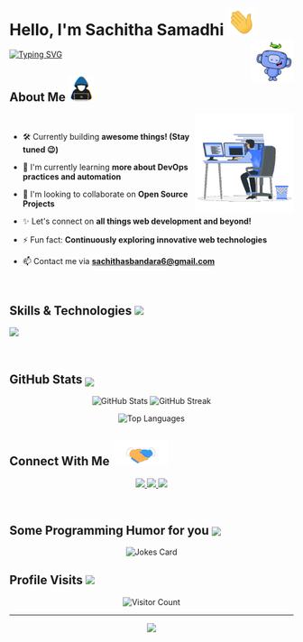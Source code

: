 <h1> Hello, I'm Sachitha Samadhi <img src = "https://github.com/sachithasamadhib/sachithasamadhib/blob/main/Images/wave.gif" width = 50px>
<img width="15%" align="right" alt="Github" src="https://github.com/sachithasamadhib/sachithasamadhib/blob/main/Images/Discord.gif" />
</h1>

[![Typing SVG](https://readme-typing-svg.herokuapp.com?font=Fira+Code&pause=1000&width=550&lines=Full+Stack+Developer;UI%2FUX+Enthusiast;Always+learning+new+things;Open+Source+Contributor;Problem+Solver;Code+Adventurer;Tech+Enthusiast;Lifelong+Learner)](https://git.io/typing-svg)

## About Me <img src="https://github.com/sachithasamadhib/sachithasamadhib/blob/main/Images/about_me.gif" width="45px">


<img width="35%"  align="right" alt="Github" src="https://github.com/sachithasamadhib/sachithasamadhib/blob/main/Images/Right_Side.gif" />

<br>

- 🛠️ Currently building **awesome things! (Stay tuned 😉)**

- 🌱 I'm currently learning **more about DevOps practices and automation**
- 👯 I'm looking to collaborate on **Open Source Projects**
- ✨ Let's connect on **all things web development and beyond!**
- ⚡ Fun fact: **Continuously exploring innovative web technologies**
- 📫 Contact me via **sachithasbandara6@gmail.com**

<br>

## Skills & Technologies <img src="https://media2.giphy.com/media/QssGEmpkyEOhBCb7e1/giphy.gif?cid=ecf05e47a0n3gi1bfqntqmob8g9aid1oyj2wr3ds3mg700bl&rid=giphy.gif" width ="3%">



<p align="left">
  <a>
    <img src="https://skillicons.dev/icons?i=js,html,css,react,nodejs,python,aws,docker,git,figma,c,cpp,cs,arduino,java,spring,mongodb,mysql,firebase,supabase&perline=10&size=10"/>
  </a>
</p>

<br>

## GitHub Stats <img src="https://media1.giphy.com/media/v1.Y2lkPTc5MGI3NjExYzFhYzJkMmQ2MWQ3ZGY3MDhjZTE3MDI2Mzk3NzE1OWQyZTRlMmYwMCZjdD1z/iY8CRBdQXODJSCERIr/giphy.gif" width=5% valign="bottom">

<p align="Center">
  <img width="400" src="https://github-readme-stats.vercel.app/api?username=sachithasamadhib&show_icons=true&theme=radical" alt="GitHub Stats" />
  <img width="424" src="https://github-readme-streak-stats.herokuapp.com/?user=sachithasamadhib&theme=radical" alt="GitHub Streak" />
</p>
<p align="Center">
  <img width="324" src="https://github-readme-stats.vercel.app/api/top-langs/?username=sachithasamadhib&layout=compact&theme=radical" alt="Top Languages" style="max-width:100%; height:auto;"/>
</p>

## Connect With Me <img src='https://github.com/sachithasamadhib/sachithasamadhib/blob/main/Images/handshake.gif' width="100px">

<p align="center">
  <a href="https://www.linkedin.com/in/sachithasamadhib">
    <img src="https://skillicons.dev/icons?i=linkedin"/>
  </a>
  <a href="https://www.instagram.com/sachitha_samadhi?igsh=b3BubWN1NmtwMWVx" ">
    <img src="https://skillicons.dev/icons?i=instagram"/>
  </a>
  <a href="mailto:sachithasbandara6@gmail.com">
    <img src="https://skillicons.dev/icons?i=gmail"/>
  </a>
</p>

<br>

<h2> Some Programming Humor for you <img align ='center' src='https://media2.giphy.com/media/UQDSBzfyiBKvgFcSTw/giphy.gif?cid=ecf05e47p3cd513axbek3f56ti3jzizq8hincw20jauyyfyw&rid=giphy.gif' width = '40px'></h2>

<p align="center">
  <img src="https://readme-jokes.vercel.app/api?theme=default" alt="Jokes Card" />
</p>


## Profile Visits <img src="https://media.tenor.com/XbovdtbA5mcAAAAi/direct-hit-joypixels.gif" width = '40px'>

<p align="center">
  <img src="https://profile-counter.glitch.me/{sachithasamadhib}/count.svg" alt="Visitor Count" />
</p>

---

<p align="center">
  <img src="https://capsule-render.vercel.app/api?type=waving&color=gradient&height=100&section=footer" />
</p>
